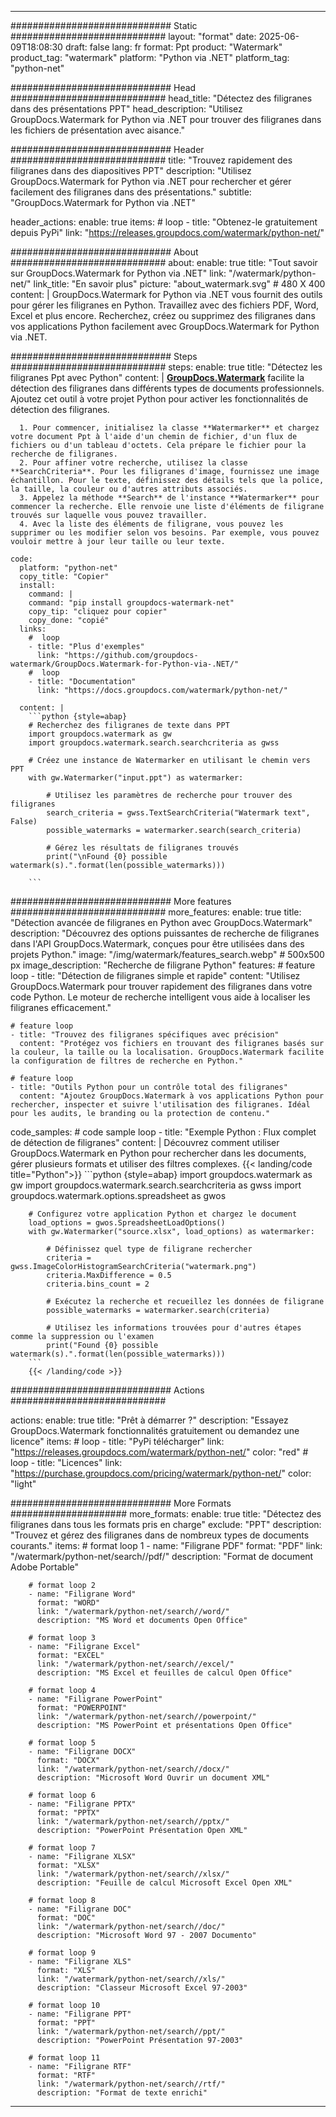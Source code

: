 
---
############################# Static ############################
layout: "format"
date:  2025-06-09T18:08:30
draft: false
lang: fr
format: Ppt
product: "Watermark"
product_tag: "watermark"
platform: "Python via .NET"
platform_tag: "python-net"

############################# Head ############################
head_title: "Détectez des filigranes dans des présentations PPT"
head_description: "Utilisez GroupDocs.Watermark for Python via .NET pour trouver des filigranes dans les fichiers de présentation avec aisance."

############################# Header ############################
title: "Trouvez rapidement des filigranes dans des diapositives PPT" 
description: "Utilisez GroupDocs.Watermark for Python via .NET pour rechercher et gérer facilement des filigranes dans des présentations."
subtitle: "GroupDocs.Watermark for Python via .NET" 

header_actions:
  enable: true
  items:
    #  loop
    - title: "Obtenez-le gratuitement depuis PyPi"
      link: "https://releases.groupdocs.com/watermark/python-net/"
      
############################# About ############################
about:
    enable: true
    title: "Tout savoir sur GroupDocs.Watermark for Python via .NET"
    link: "/watermark/python-net/"
    link_title: "En savoir plus"
    picture: "about_watermark.svg" # 480 X 400
    content: |
       GroupDocs.Watermark for Python via .NET vous fournit des outils pour gérer les filigranes en Python. Travaillez avec des fichiers PDF, Word, Excel et plus encore. Recherchez, créez ou supprimez des filigranes dans vos applications Python facilement avec GroupDocs.Watermark for Python via .NET.

############################# Steps ############################
steps:
    enable: true
    title: "Détectez les filigranes Ppt avec Python"
    content: |
      **[GroupDocs.Watermark](https://products.groupdocs.com/watermark/python-net/)** facilite la détection des filigranes dans différents types de documents professionnels. Ajoutez cet outil à votre projet Python pour activer les fonctionnalités de détection des filigranes.
      
      1. Pour commencer, initialisez la classe **Watermarker** et chargez votre document Ppt à l'aide d'un chemin de fichier, d'un flux de fichiers ou d'un tableau d'octets. Cela prépare le fichier pour la recherche de filigranes.
      2. Pour affiner votre recherche, utilisez la classe **SearchCriteria**. Pour les filigranes d'image, fournissez une image échantillon. Pour le texte, définissez des détails tels que la police, la taille, la couleur ou d'autres attributs associés.
      3. Appelez la méthode **Search** de l'instance **Watermarker** pour commencer la recherche. Elle renvoie une liste d'éléments de filigrane trouvés sur laquelle vous pouvez travailler.
      4. Avec la liste des éléments de filigrane, vous pouvez les supprimer ou les modifier selon vos besoins. Par exemple, vous pouvez vouloir mettre à jour leur taille ou leur texte.
   
    code:
      platform: "python-net"
      copy_title: "Copier"
      install:
        command: |
        command: "pip install groupdocs-watermark-net"
        copy_tip: "cliquez pour copier"
        copy_done: "copié"
      links:
        #  loop
        - title: "Plus d'exemples"
          link: "https://github.com/groupdocs-watermark/GroupDocs.Watermark-for-Python-via-.NET/"
        #  loop
        - title: "Documentation"
          link: "https://docs.groupdocs.com/watermark/python-net/"
          
      content: |
        ```python {style=abap}
        # Recherchez des filigranes de texte dans PPT
        import groupdocs.watermark as gw
        import groupdocs.watermark.search.searchcriteria as gwss

        # Créez une instance de Watermarker en utilisant le chemin vers PPT
        with gw.Watermarker("input.ppt") as watermarker:

            # Utilisez les paramètres de recherche pour trouver des filigranes
            search_criteria = gwss.TextSearchCriteria("Watermark text", False)
            possible_watermarks = watermarker.search(search_criteria)

            # Gérez les résultats de filigranes trouvés
            print("\nFound {0} possible watermark(s).".format(len(possible_watermarks)))
       
        ```  

############################# More features ############################
more_features:
  enable: true
  title: "Détection avancée de filigranes en Python avec GroupDocs.Watermark"
  description: "Découvrez des options puissantes de recherche de filigranes dans l'API GroupDocs.Watermark, conçues pour être utilisées dans des projets Python."
  image: "/img/watermark/features_search.webp" # 500x500 px
  image_description: "Recherche de filigrane Python"
  features:
    # feature loop
    - title: "Détection de filigranes simple et rapide"
      content: "Utilisez GroupDocs.Watermark pour trouver rapidement des filigranes dans votre code Python. Le moteur de recherche intelligent vous aide à localiser les filigranes efficacement."

    # feature loop
    - title: "Trouvez des filigranes spécifiques avec précision"
      content: "Protégez vos fichiers en trouvant des filigranes basés sur la couleur, la taille ou la localisation. GroupDocs.Watermark facilite la configuration de filtres de recherche en Python."

    # feature loop
    - title: "Outils Python pour un contrôle total des filigranes"
      content: "Ajoutez GroupDocs.Watermark à vos applications Python pour rechercher, inspecter et suivre l'utilisation des filigranes. Idéal pour les audits, le branding ou la protection de contenu."
      
  code_samples:
    # code sample loop
    - title: "Exemple Python : Flux complet de détection de filigranes"
      content: |
        Découvrez comment utiliser GroupDocs.Watermark en Python pour rechercher dans les documents, gérer plusieurs formats et utiliser des filtres complexes.
        {{< landing/code title="Python">}}
        ```python {style=abap}
        import groupdocs.watermark as gw
        import groupdocs.watermark.search.searchcriteria as gwss
        import groupdocs.watermark.options.spreadsheet as gwos

        # Configurez votre application Python et chargez le document
        load_options = gwos.SpreadsheetLoadOptions()
        with gw.Watermarker("source.xlsx", load_options) as watermarker:

            # Définissez quel type de filigrane rechercher
            criteria = gwss.ImageColorHistogramSearchCriteria("watermark.png")
            criteria.MaxDifference = 0.5
            criteria.bins_count = 2

            # Exécutez la recherche et recueillez les données de filigrane
            possible_watermarks = watermarker.search(criteria)

            # Utilisez les informations trouvées pour d'autres étapes comme la suppression ou l'examen
            print("Found {0} possible watermark(s).".format(len(possible_watermarks)))        
        ```
        {{< /landing/code >}}


############################# Actions ############################

actions:
  enable: true
  title: "Prêt à démarrer ?"
  description: "Essayez GroupDocs.Watermark fonctionnalités gratuitement ou demandez une licence"
  items:
    #  loop
    - title: "PyPi télécharger"
      link: "https://releases.groupdocs.com/watermark/python-net/"
      color: "red"
        #  loop
    - title: "Licences"
      link: "https://purchase.groupdocs.com/pricing/watermark/python-net/"
      color: "light"


############################# More Formats #####################
more_formats:
    enable: true
    title: "Détectez des filigranes dans tous les formats pris en charge"
    exclude: "PPT"
    description: "Trouvez et gérez des filigranes dans de nombreux types de documents courants."
    items: 
        # format loop 1
        - name: "Filigrane PDF"
          format: "PDF"
          link: "/watermark/python-net/search//pdf/"
          description: "Format de document Adobe Portable"

        # format loop 2
        - name: "Filigrane Word"
          format: "WORD"
          link: "/watermark/python-net/search//word/"
          description: "MS Word et documents Open Office"
          
        # format loop 3
        - name: "Filigrane Excel"
          format: "EXCEL"
          link: "/watermark/python-net/search//excel/"
          description: "MS Excel et feuilles de calcul Open Office"

        # format loop 4
        - name: "Filigrane PowerPoint"
          format: "POWERPOINT"
          link: "/watermark/python-net/search//powerpoint/"
          description: "MS PowerPoint et présentations Open Office"

        # format loop 5
        - name: "Filigrane DOCX"
          format: "DOCX"
          link: "/watermark/python-net/search//docx/"
          description: "Microsoft Word Ouvrir un document XML"
          
        # format loop 6
        - name: "Filigrane PPTX"
          format: "PPTX"
          link: "/watermark/python-net/search//pptx/"
          description: "PowerPoint Présentation Open XML"
          
        # format loop 7
        - name: "Filigrane XLSX"
          format: "XLSX"
          link: "/watermark/python-net/search//xlsx/"
          description: "Feuille de calcul Microsoft Excel Open XML"

        # format loop 8
        - name: "Filigrane DOC"
          format: "DOC"
          link: "/watermark/python-net/search//doc/"
          description: "Microsoft Word 97 - 2007 Documento"

        # format loop 9
        - name: "Filigrane XLS"
          format: "XLS"
          link: "/watermark/python-net/search//xls/"
          description: "Classeur Microsoft Excel 97-2003"

        # format loop 10
        - name: "Filigrane PPT"
          format: "PPT"
          link: "/watermark/python-net/search//ppt/"
          description: "PowerPoint Présentation 97-2003"

        # format loop 11
        - name: "Filigrane RTF"
          format: "RTF"
          link: "/watermark/python-net/search//rtf/"
          description: "Format de texte enrichi"

---